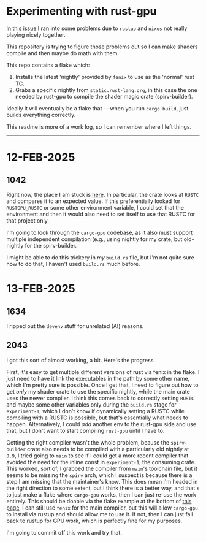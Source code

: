 # Experimenting with rust-gpu

[In this issue](https://github.com/Rust-GPU/cargo-gpu/issues/44) I ran into some problems due to `rustup` and `nixos`
not really playing nicely together.

This repository is trying to figure those problems out so I can make shaders compile and then maybe do math with them.

This repo contains a flake which:

1. Installs the latest 'nightly' provided by `fenix` to use as the 'normal' rust TC.
2. Grabs a specific nightly from `static.rust-lang.org`, in this case the one needed by rust-gpu to compile the 
    shader magic crate (spirv-builder).

Ideally it will eventually be a flake that -- when you run `cargo build`, just builds everything correctly.

This readme is more of a work log, so I can remember where I left things.

----


# 12-FEB-2025

## 1042

Right now, the place I am stuck is
[here](https://github.com/Rust-GPU/rust-gpu/blob/main/crates/rustc_codegen_spirv/build.rs#L22-L27). In particular, the
crate looks at `RUSTC` and compares it to an expected value. If this preferentially looked for `RUSTGPU_RUSTC` or some
other environment variable, I could set that the environment and then it would also need to set itself to use that RUSTC
for that project only.

I'm going to look through the `cargo-gpu` codebase, as it also must support multiple independent compilation (e.g.,
using nightly for my crate, but old-nightly for the spirv-builder.

I might be able to do this trickery in _my_ `build.rs` file, but I'm not quite sure how to do that, I haven't used
`build.rs` much before.

# 13-FEB-2025

## 1634

I ripped out the `devenv` stuff for unrelated (AI) reasons.

## 2043

I got this sort of almost working, a bit. Here's the progress.


First, it's easy to get multiple different versions of rust via fenix in the flake. I just need to have it link the
executables in the path by some other name, which I'm pretty sure is possible. Once I get that, I need to figure out how
to get _only_ my shader crate to use the specific nightly, while the main crate uses the newer compiler. I think this
comes back to correctly setting `RUSTC` and maybe some other variables only during the `build.rs` stage for
`experiment-1`, which I don't know if dynamically setting a RUSTC while compiling with a RUSTC is possible, but that's
essentially what needs to happen. Alternatively, I could _add_ another env to the rust-gpu side and use that, but I
don't want to start compiling `rust-gpu` until I have to.

Getting the right compiler wasn't the whole problem, beause the `spirv-builder` crate also needs to be compiled with a
particularly old nightly at `0.9`, I tried going to `main` to see if I could get a more recent compiler that avoided the
need for the inline const in `experiment-1`, the consuming crate. This worked, sort of, I grabbed the compiler from
`main`'s toolchain file, but it seems to be missing the `spirv` arch, which I suspect is because there is a step I am
missing that the maintainer's know. This does mean I'm headed in the right direction to some extent, but I think there
is a better way, and that's to just make a flake where `cargo-gpu` works, then I can just re-use the work entirely. This
should be doable via the flake example at the bottom of [this page](https://nixos.wiki/wiki/Rust). I can still use
`fenix` for the main compiler, but this will allow `cargo-gpu` to install via rustup and should allow me to use it. If
not, then I can just fall back to rustup for GPU work, which is perfectly fine for my purposes.

I'm going to commit off this work and try that.


